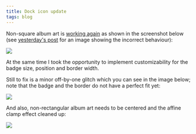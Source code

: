 ```yaml
---
title: Dock icon update
tags: blog
---
```


Non-square album art is [working again](http://typechecked.net/a/about/wincent/weblog/svn-log/archives/2006/12/synergy_advance_r380_5_items_c.php) as shown in the screenshot below (see [yesterday's post](http://typechecked.net/a/about/wincent/weblog/archives/2006/12/core_image_fun.php) for an image showing the incorrect behaviour):

![](/system/images/legacy/fixed-non-square.png)

At the same time I took the opportunity to implement customizability for the badge size, position and border width.

Still to fix is a minor off-by-one glitch which you can see in the image below; note that the badge and the border do not have a perfect fit yet:

![](/system/images/legacy/off-by-one.png)

And also, non-rectangular album art needs to be centered and the affine clamp effect cleaned up:

![](/system/images/legacy/affine-clamp.png)
